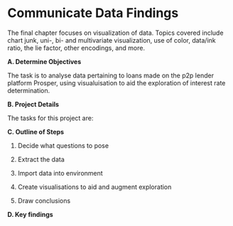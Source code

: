 # Communicate Data Findings

The final chapter focuses on visualization of data. Topics covered include chart junk, uni-, bi- and multivariate visualization, use of color, data/ink ratio, the lie
factor, other encodings, and more.

 **A. Determine Objectives**

The task is to analyse data pertaining to loans made on the p2p lender platform Prosper, using visualuisation to aid the exploration of interest rate determination.

**B. Project Details**


The tasks for this project are:


**C. Outline of Steps** 

1. Decide what questions to pose

2. Extract the data  

3. Import data into environment  

4. Create visualisations to aid and augment exploration 

5. Draw conclusions


**D. Key findings**
